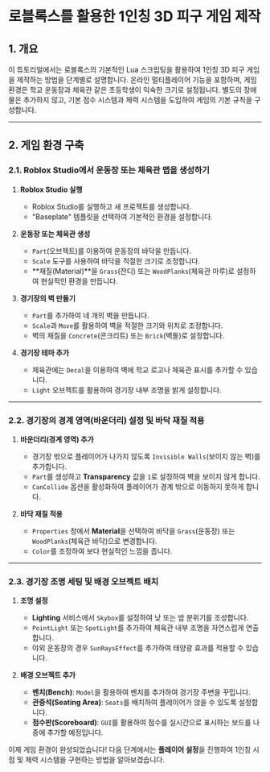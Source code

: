 # 로블록스를 활용한 1인칭 3D 피구 게임 제작

## 1. 개요
이 튜토리얼에서는 로블록스의 기본적인 Lua 스크립팅을 활용하여 1인칭 3D 피구 게임을 제작하는 방법을 단계별로 설명합니다. 온라인 멀티플레이어 기능을 포함하며, 게임 환경은 학교 운동장과 체육관 같은 초등학생이 익숙한 크기로 설정됩니다. 별도의 장애물은 추가하지 않고, 기본 점수 시스템과 체력 시스템을 도입하여 게임의 기본 규칙을 구성합니다.

---

## 2. 게임 환경 구축

### 2.1. Roblox Studio에서 운동장 또는 체육관 맵을 생성하기
1. **Roblox Studio 실행**
   - Roblox Studio를 실행하고 새 프로젝트를 생성합니다.
   - "Baseplate" 템플릿을 선택하여 기본적인 환경을 설정합니다.

2. **운동장 또는 체육관 생성**
   - `Part`(오브젝트)를 이용하여 운동장의 바닥을 만듭니다.
   - `Scale` 도구를 사용하여 바닥을 적절한 크기로 조정합니다.
   - **재질(Material)**을 `Grass`(잔디) 또는 `WoodPlanks`(체육관 마루)로 설정하여 현실적인 환경을 만듭니다.

3. **경기장의 벽 만들기**
   - `Part`를 추가하여 네 개의 벽을 만듭니다.
   - `Scale`과 `Move`를 활용하여 벽을 적절한 크기와 위치로 조정합니다.
   - 벽의 재질을 `Concrete`(콘크리트) 또는 `Brick`(벽돌)로 설정합니다.

4. **경기장 테마 추가**
   - 체육관에는 `Decal`을 이용하여 벽에 학교 로고나 체육관 표시를 추가할 수 있습니다.
   - `Light` 오브젝트를 활용하여 경기장 내부 조명을 밝게 설정합니다.

---

### 2.2. 경기장의 경계 영역(바운더리) 설정 및 바닥 재질 적용
1. **바운더리(경계 영역) 추가**
   - 경기장 밖으로 플레이어가 나가지 않도록 `Invisible Walls`(보이지 않는 벽)를 추가합니다.
   - `Part`를 생성하고 **Transparency** 값을 `1`로 설정하여 벽을 보이지 않게 합니다.
   - `CanCollide` 옵션을 활성화하여 플레이어가 경계 밖으로 이동하지 못하게 합니다.

2. **바닥 재질 적용**
   - `Properties` 창에서 **Material**을 선택하여 바닥을 `Grass`(운동장) 또는 `WoodPlanks`(체육관 바닥)으로 변경합니다.
   - `Color`를 조정하여 보다 현실적인 느낌을 줍니다.

---

### 2.3. 경기장 조명 세팅 및 배경 오브젝트 배치
1. **조명 설정**
   - **Lighting** 서비스에서 `Skybox`를 설정하여 낮 또는 밤 분위기를 조성합니다.
   - `PointLight` 또는 `SpotLight`를 추가하여 체육관 내부 조명을 자연스럽게 연출합니다.
   - 야외 운동장의 경우 `SunRaysEffect`를 추가하여 태양광 효과를 적용할 수 있습니다.

2. **배경 오브젝트 추가**
   - **벤치(Bench)**: `Model`을 활용하여 벤치를 추가하여 경기장 주변을 꾸밉니다.
   - **관중석(Seating Area)**: `Seats`를 배치하여 플레이어가 앉을 수 있도록 설정합니다.
   - **점수판(Scoreboard)**: `GUI`를 활용하여 점수를 실시간으로 표시하는 보드를 나중에 추가할 예정입니다.

이제 게임 환경이 완성되었습니다! 다음 단계에서는 **플레이어 설정**을 진행하여 1인칭 시점 및 체력 시스템을 구현하는 방법을 알아보겠습니다.

